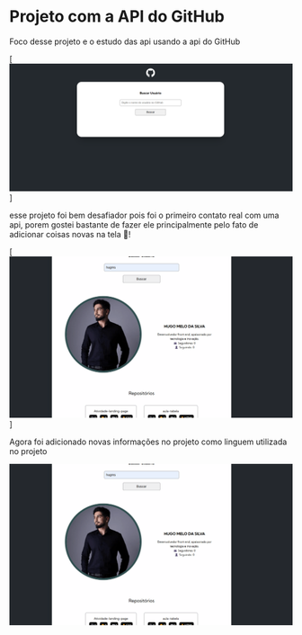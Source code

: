 # Projeto com a API do GitHub 

Foco desse projeto e o estudo das api usando a api do GitHub 

[<img src="./src/img/image.png">]

esse projeto foi bem desafiador pois foi o primeiro contato real com uma api, porem gostei bastante de fazer ele principalmente pelo fato de adicionar coisas novas na tela 🤯!

[<img src="./src/img/Tela.gif">]

Agora foi adicionado novas informações no projeto como linguem utilizada no projeto 

<img src="./src/img/Tela.gif">